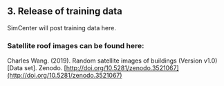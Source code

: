 ## 3. Release of training data
SimCenter will post training data here.
### Satellite roof images can be found here:

Charles Wang. (2019). Random satellite images of buildings (Version v1.0) [Data set]. Zenodo. [http://doi.org/10.5281/zenodo.3521067](http://doi.org/10.5281/zenodo.3521067)


